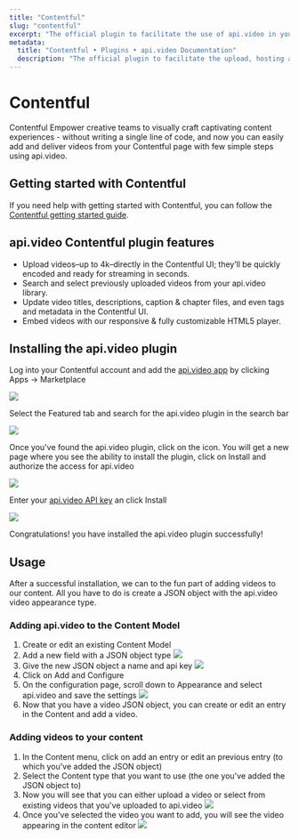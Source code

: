 ```yaml
---
title: "Contentful"
slug: "contentful"
excerpt: "The official plugin to facilitate the use of api.video in your Contentful applications."
metadata: 
  title: "Contentful • Plugins • api.video Documentation"
  description: "The official plugin to facilitate the upload, hosting and sharing of your videos in your Contentful applications."
---
```

# Contentful

Contentful Empower creative teams to visually craft captivating content experiences - without writing a single line of code, and now you can easily add and deliver videos from your Contentful page with few simple steps using api.video.

## Getting started with Contentful

If you need help with getting started with Contentful, you can follow the [Contentful getting started guide](https://www.contentful.com/help/contentful-101/).

## api.video Contentful plugin features

* Upload videos–up to 4k–directly in the Contentful UI; they’ll be quickly encoded and ready for streaming in seconds.
* Search and select previously uploaded videos from your api.video library.
* Update video titles, descriptions, caption & chapter files, and even tags and metadata in the Contentful UI.
* Embed videos with our responsive & fully customizable HTML5 player.

## Installing the api.video plugin

Log into your Contentful account and add the [api.video app](https://www.contentful.com/marketplace/app/api-video/) by clicking Apps -> Marketplace

![](/_assets/nocode/contentful/contentful-marketplace.png)

Select the Featured tab and search for the api.video plugin in the search bar

![](/_assets/nocode/contentful/contentful-search.png)

Once you've found the api.video plugin, click on the icon. You will get a new page where you see the ability to install the plugin, click on Install and authorize the access for api.video

![](/_assets/nocode/contentful/contentful-auth.png)

Enter your [api.video API key](https://docs.api.video/reference/authentication-guide#retrieve-your-apivideo-api-key) an click Install

![](/_assets/nocode/contentful/contentful-apikey.png)

Congratulations! you have installed the api.video plugin successfully!

## Usage

After a successful installation, we can to the fun part of adding videos to our content. All you have to do is create a JSON object with the api.video video appearance type.

### Adding api.video to the Content Model

1. Create or edit an existing Content Model
2. Add a new field with a JSON object type
![](/_assets/nocode/contentful/contentful-select-object.png)
3. Give the new JSON object a name and api key 
![](/_assets/nocode/contentful/contentful-field-name.png)
4. Click on Add and Configure
5. On the configuration page, scroll down to Appearance and select api.video and save the settings
![](/_assets/nocode/contentful/contentful-appearance.png)
6. Now that you have a video JSON object, you can create or edit an entry in the Content and add a video.

### Adding videos to your content

1. In the Content menu, click on add an entry or edit an previous entry (to which you've added the JSON object)
2. Select the Content type that you want to use (the one you've added the JSON object to)
3. Now you will see that you can either upload a video or select from existing videos that you've uploaded to api.video
![](/_assets/nocode/contentful/contentful-new-entry.png)
4. Once you've selected the video you want to add, you will see the video appearing in the content editor
![](/_assets/nocode/contentful/contentful-selected-video.png)
